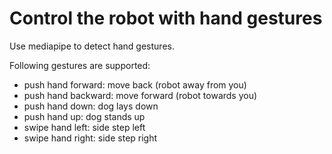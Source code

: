 # Control the robot with hand gestures

Use mediapipe to detect hand gestures.

Following gestures are supported:
- push hand forward: move back (robot away from you)
- push hand backward: move forward (robot towards you)
- push hand down: dog lays down
- push hand up: dog stands up
- swipe hand left: side step left
- swipe hand right: side step right


